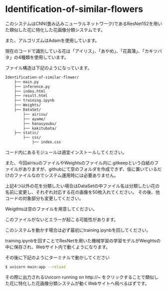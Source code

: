 # Identification-of-similar-flowers
このシステムはCNN(畳み込みニューラルネットワーク)であるResNet152を用いた類似した花に特化した花画像分類システムです。

また、アルゴリズムはAdamを使用しています。

現在のコードで識別している花は「アイリス」、「あやめ」、「花菖蒲」、「カキツバタ」の4種類を使用しています。

ファイル構造は下記のようになっています。

```bash
Identification-of-similar-flower/
    ├── main.py
    ├── inference.py
    ├── index.html
    ├── result.html
    ├── training.ipynb
    ├── Weights/
    ├── DataSet/
        ├── airisu/
        ├── ayame/
        ├── hanasyoubu/
        ├── kakitubata/
    ├── static/
        ├── css/
            ├── index.css

```

コード内にあるモジュールは適宜インストールしてください。

また、今回airisuのファイルやWeightsのファイル内に.gitkeepという白紙のファイルがありますが、githubにて空のフォルダを作成できず、仮に置いているだけのファイルなのでシステム運用時には必要ありません。

上記4つ以外の花を分類したい場合はDataSetの中ファイル名は分類したい花の名前に変更し、それぞれ対応する花の画像を50枚入れてください。
その後、他コードの対象部分も変更してください。

Weigthtsは空のファイルを用意してください。

このファイルがないとエラーが起こる可能性があります。

このシステムを動かす場合は必ず最初にtraining.ipynbを回してください。

training.ipynbを回すことでResNetを用いた機械学習の学習モデルがWeightsの中に保存され、Webサイト内で動くようになります。

その後に下記のようにターミナルで動かしてください

```bash
$ uvicorn main:app --reload
```

 その際に出力されるUvicorn running on http://~ をクリックすることで類似した花に特化した花画像分類システムが動くWebサイトへ飛べるはずです。
